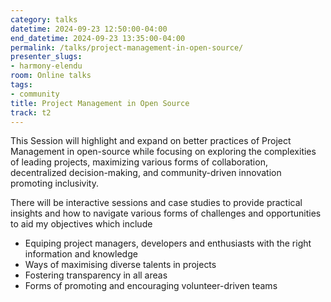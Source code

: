 ```yaml
---
category: talks
datetime: 2024-09-23 12:50:00-04:00
end_datetime: 2024-09-23 13:35:00-04:00
permalink: /talks/project-management-in-open-source/
presenter_slugs:
- harmony-elendu
room: Online talks
tags:
- community
title: Project Management in Open Source
track: t2
---
```


This Session will highlight and expand on better practices of Project Management in open-source while focusing on exploring the complexities of leading projects, maximizing various forms of collaboration, decentralized decision-making, and community-driven innovation promoting inclusivity. 

There will be interactive sessions and case studies to provide practical insights and how to navigate various forms of challenges and opportunities to aid my  objectives which include 

- Equiping project managers, developers and enthusiasts with the right information and knowledge 
- ⁠Ways of maximising diverse talents in projects 
- ⁠Fostering transparency in all areas 
- ⁠Forms of promoting and encouraging volunteer-driven teams